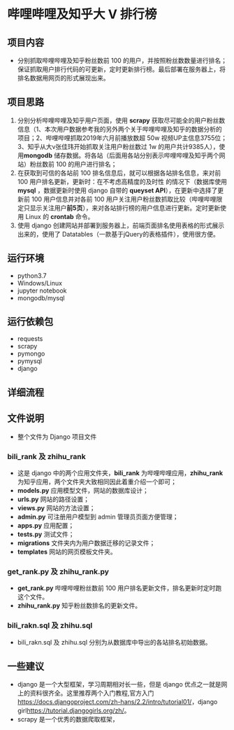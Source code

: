 # 哔哩哔哩及知乎大 V 排行榜
## 项目内容
* 分别抓取哔哩哔哩及知乎粉丝数前 100 的用户，并按照粉丝数数量进行排名；保证抓取用户排行代码的可更新，定时更新排行榜。最后部署在服务器上，将排名数据用网页的形式展现出来。
## 项目思路
1. 分别分析哔哩哔哩及知乎用户页面，使用 **scrapy** 获取尽可能全的用户粉丝数信息（1、本次用户数据参考我的另外两个关于哔哩哔哩及知乎的数据分析的项目；2、哔哩哔哩抓取2019年六月前播放数超 50w 视频UP主信息3755位；3、知乎从大v张佳玮开始抓取关注用户粉丝数过 1w 的用户共计9385人），使用**mongodb** 储存数据。将各站（后面用各站分别表示哔哩哔哩及知乎两个网站）粉丝数前 100 的用户进行排名；
2. 在获取到可信的各站前 100 排名信息后，就可以根据各站排名信息，来对前 100 用户排名更新，更新时：在不考虑高精度的及时性
的情况下（数据库使用 **mysql** ，数据更新时使用 django 自带的 **queyset API**），在更新中选择了更新前 100 用户信息并对各前 100 用户关注用户粉丝数抓取比较（哔哩哔哩限定只显示关注用户**前5页**），来对各站排行榜的用户信息进行更新。定时更新使用 Linux 的 **crontab** 命令。
3. 使用 django 创建网站并部署到服务器上，前端页面排名使用表格的形式展示出来的，使用了 Datatables（一款基于jQuery的表格插件），使用很方便。 
## 运行环境
* python3.7
* Windows/Linux
* jupyter notebook
* mongodb/mysql
## 运行依赖包
* requests
* scrapy
* pymongo
* pymysql
* django
## 详细流程

## 文件说明
* 整个文件为 Django 项目文件
### bili_rank 及 zhihu_rank
* 这是 django 中的两个应用文件夹，**bili_rank** 为哔哩哔哩应用，**zhihu_rank** 为知乎应用，两个文件夹大致相同因此着重介绍一个即可；
* **models.py** 应用模型文件，网站的数据库设计；
* **urls.py** 网站的路径设置；
* **views.py** 网站的方法设置；
* **admin.py**  可注册用户模型到 admin 管理员页面方便管理；
* **apps.py** 应用配置；
* **tests.py** 测试文件；
* **migrations** 文件夹内为用户数据迁移的记录文件；
* **templates** 网站的网页模板文件夹。
### get_rank.py 及 zhihu_rank.py
* **get_rank.py** 哔哩哔哩粉丝数前 100 用户排名更新文件，排名更新时定时跑这个文件。
* **zhihu_rank.py** 知乎粉丝数排名的更新文件。
### bili_rakn.sql 及 zhihu.sql
* bili_rakn.sql 及 zhihu.sql 分别为从数据库中导出的各站排名初始数据。
## 一些建议
* django 是一个大型框架，学习周期相对长一些，但是 django 优点之一就是网上的资料很齐全。这里推荐两个入门教程,官方入门<https://docs.djangoproject.com/zh-hans/2.2/intro/tutorial01/>，django girl<https://tutorial.djangogirls.org/zh/>。
* scrapy 是一个优秀的数据爬取框架，
